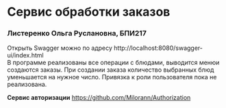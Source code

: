 # Сервис обработки заказов
### Листеренко Ольга Руслановна, БПИ217
Открыть Swagger можно по адресу http://localhost:8080/swagger-ui/index.html  
В программе реализованы все операции с блюдами, выводится менюи создаются заказы.
При создании заказа количество выбранных блюд уменьшается на нужное число.
Привязка к роли пользователя пока не реализована.  
  
**Сервис авторизации**
https://github.com/Milorann/Authorization
